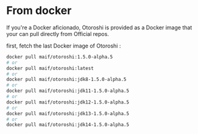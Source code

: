 # From docker

If you're a Docker aficionado, Otoroshi is provided as a Docker image that your can pull directly from Official repos.

first, fetch the last Docker image of Otoroshi :

```sh
docker pull maif/otoroshi:1.5.0-alpha.5
# or 
docker pull maif/otoroshi:latest
# or 
docker pull maif/otoroshi:jdk8-1.5.0-alpha.5
# or 
docker pull maif/otoroshi:jdk11-1.5.0-alpha.5
# or 
docker pull maif/otoroshi:jdk12-1.5.0-alpha.5
# or 
docker pull maif/otoroshi:jdk13-1.5.0-alpha.5
# or 
docker pull maif/otoroshi:jdk14-1.5.0-alpha.5
```